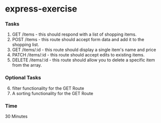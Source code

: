 # express-exercise

### Tasks

1. GET /items - this should respond with a list of shopping items.
2. POST /items - this route should accept form data and add it to the shopping list.
3. GET /items/:id - this route should display a single item's name and price
4. PATCH /items/:id - this route should accept edits to existing items.
5. DELETE /items/:id - this route should allow you to delete a specific item from the array.

### Optional Tasks

6. filter functionality for the GET Route
7. A sorting functionality for the GET Route


### Time

30 Minutes
